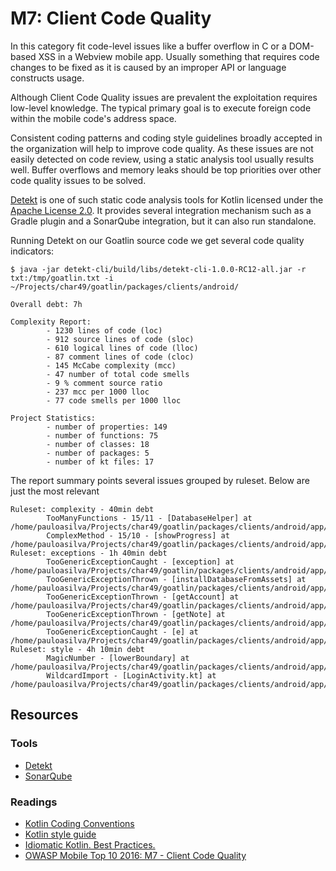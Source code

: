 M7: Client Code Quality
=======================

In this category fit code-level issues like a buffer overflow in C or a
DOM-based XSS in a Webview mobile app. Usually something that requires code
changes to be fixed as it is caused by an improper API or language constructs
usage.

Although Client Code Quality issues are prevalent the exploitation requires
low-level knowledge. The typical primary goal is to execute foreign code within
the mobile code's address space.

Consistent coding patterns and coding style guidelines broadly accepted in the
organization will help to improve code quality. As these issues are not easily
detected on code review, using a static analysis tool usually results well.
Buffer overflows and memory leaks should be top priorities over other code
quality issues to be solved.

[Detekt][1] is one of such static code analysis tools for Kotlin licensed under
the [Apache License 2.0][3]. It provides several integration mechanism such as
a Gradle plugin and a SonarQube integration, but it can also run standalone.

Running Detekt on our Goatlin source code we get several code quality
indicators:

```
$ java -jar detekt-cli/build/libs/detekt-cli-1.0.0-RC12-all.jar -r txt:/tmp/goatlin.txt -i ~/Projects/char49/goatlin/packages/clients/android/

Overall debt: 7h

Complexity Report:
        - 1230 lines of code (loc)
        - 912 source lines of code (sloc)
        - 610 logical lines of code (lloc)
        - 87 comment lines of code (cloc)
        - 145 McCabe complexity (mcc)
        - 47 number of total code smells
        - 9 % comment source ratio
        - 237 mcc per 1000 lloc
        - 77 code smells per 1000 lloc

Project Statistics:
        - number of properties: 149
        - number of functions: 75
        - number of classes: 18
        - number of packages: 5
        - number of kt files: 17
```

The report summary points several issues grouped by ruleset. Below are just the
most relevant 

```
Ruleset: complexity - 40min debt
        TooManyFunctions - 15/11 - [DatabaseHelper] at /home/pauloasilva/Projects/char49/goatlin/packages/clients/android/app/src/main/java/com/cx/vulnerablekotlinapp/helpers/DatabaseHelper.kt:16:1
        ComplexMethod - 15/10 - [showProgress] at /home/pauloasilva/Projects/char49/goatlin/packages/clients/android/app/src/main/java/com/cx/vulnerablekotlinapp/LoginActivity.kt:126:5
Ruleset: exceptions - 1h 40min debt
        TooGenericExceptionCaught - [exception] at /home/pauloasilva/Projects/char49/goatlin/packages/clients/android/app/src/main/java/com/cx/vulnerablekotlinapp/helpers/DatabaseHelper.kt:46:18
        TooGenericExceptionThrown - [installDatabaseFromAssets] at /home/pauloasilva/Projects/char49/goatlin/packages/clients/android/app/src/main/java/com/cx/vulnerablekotlinapp/helpers/DatabaseHelper.kt:47:13
        TooGenericExceptionThrown - [getAccount] at /home/pauloasilva/Projects/char49/goatlin/packages/clients/android/app/src/main/java/com/cx/vulnerablekotlinapp/helpers/DatabaseHelper.kt:91:13
        TooGenericExceptionThrown - [getNote] at /home/pauloasilva/Projects/char49/goatlin/packages/clients/android/app/src/main/java/com/cx/vulnerablekotlinapp/helpers/DatabaseHelper.kt:165:13
        TooGenericExceptionCaught - [e] at /home/pauloasilva/Projects/char49/goatlin/packages/clients/android/app/src/main/java/com/cx/vulnerablekotlinapp/EditNoteActivity.kt:67:20
Ruleset: style - 4h 10min debt
        MagicNumber - [lowerBoundary] at /home/pauloasilva/Projects/char49/goatlin/packages/clients/android/app/src/main/java/com/cx/vulnerablekotlinapp/helpers/CryptoHelper.kt:12:63
        WildcardImport - [LoginActivity.kt] at /home/pauloasilva/Projects/char49/goatlin/packages/clients/android/app/src/main/java/com/cx/vulnerablekotlinapp/LoginActivity.kt:20:1
```

## Resources

### Tools

* [Detekt][1]
* [SonarQube][2]

### Readings

* [Kotlin Coding Conventions][4]
* [Kotlin style guide][5]
* [Idiomatic Kotlin. Best Practices.][6]
* [OWASP Mobile Top 10 2016: M7 - Client Code Quality][7]

[1]: https://arturbosch.github.io/detekt/
[2]: https://www.sonarqube.org/
[3]: https://www.apache.org/licenses/LICENSE-2.0
[4]: https://kotlinlang.org/docs/reference/coding-conventions.html
[5]: https://developer.android.com/kotlin/style-guide
[6]: https://blog.philipphauer.de/idiomatic-kotlin-best-practices/
[7]: https://www.owasp.org/index.php/Mobile_Top_10_2016-M7-Poor_Code_Quality
